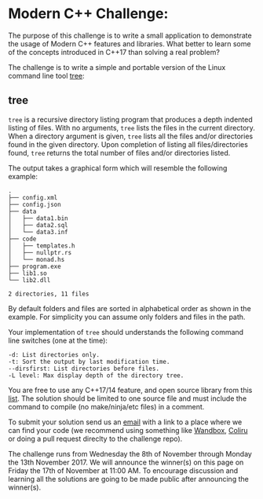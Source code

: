 
Modern C++ Challenge:
======

The purpose of this challenge is to write a small application to demonstrate the usage of Modern C++ features and libraries. What better to learn some of the concepts introduced in C++17 than solving a real problem? 

The challenge is to write a simple and portable version of the Linux command line tool [tree]:

tree
------

`tree` is a recursive directory listing program that produces a depth indented listing of files. With no arguments, `tree` lists the files in the current directory. When a directory argument is given, `tree` lists all the files and/or directories found in the given directory.
Upon completion of listing all files/directories found, `tree` returns the total number of files and/or directories listed.

The output takes a graphical form which will resemble the following example:

```
.
├── config.xml
├── config.json
├── data
│   ├── data1.bin
│   ├── data2.sql
│   └── data3.inf
├── code
│   ├── templates.h
│   ├── nullptr.rs
│   └── monad.hs
├── program.exe
├── lib1.so
└── lib2.dll

2 directories, 11 files
```

By default folders and files are sorted in alphabetical order as shown in the example.
For simplicity you can assume only folders and files in the path.

Your implementation of `tree` should understands the following command line switches (one at the time):

```
-d: List directories only.
-t: Sort the output by last modification time.
--dirsfirst: List directories before files.
-L level: Max display depth of the directory tree.
```

You are free to use any C++17/14 feature, and open source library from this [list]. The solution should be limited to one source file and must include the command to compile (no make/ninja/etc files) in a comment. 

To submit your solution send us an [email](mailto:dlavila@uc.cl) with a link to a place where we can find your code (we recommend using something like [Wandbox], [Coliru] or doing a pull request direclty to the challenge repo).

The challenge runs from Wednesday the 8th of November through Monday the 13th November 2017. We will announce the winner(s) on this page on Friday the 17th of November at 11:00 AM. To encourage discussion and learning all the solutions are going to be made public after announcing the winner(s). 

[Wandbox]: https://wandbox.org
[Coliru]: http://coliru.stacked-crooked.com
[tree]: https://linux.die.net/man/1/tree
[boost::hana]: http://www.boost.org/doc/libs/1_61_0/libs/hana/doc/html/index.html
[list]: https://github.com/mattgodbolt/compiler-explorer/wiki/Installed-libraries
